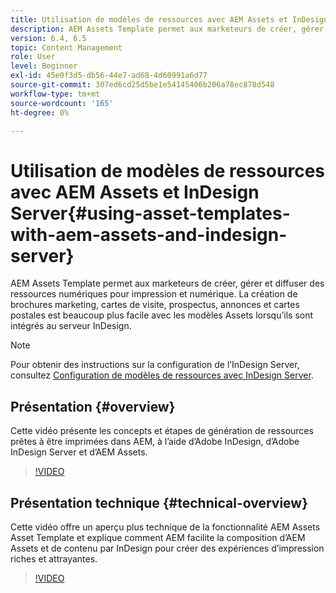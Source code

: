 ```yaml
---
title: Utilisation de modèles de ressources avec AEM Assets et InDesign Server
description: AEM Assets Template permet aux marketeurs de créer, gérer et diffuser des ressources numériques pour impression et numérique. La création de brochures marketing, cartes de visite, prospectus, annonces et cartes postales est beaucoup plus facile avec les modèles Assets lorsqu’ils sont intégrés au serveur InDesign.
version: 6.4, 6.5
topic: Content Management
role: User
level: Beginner
exl-id: 45e0f3d5-db56-44e7-ad68-4d60991a6d77
source-git-commit: 307ed6cd25d5be1e54145406b206a78ec878d548
workflow-type: tm+mt
source-wordcount: '165'
ht-degree: 0%

---
```


# Utilisation de modèles de ressources avec AEM Assets et InDesign Server{#using-asset-templates-with-aem-assets-and-indesign-server}

AEM Assets Template permet aux marketeurs de créer, gérer et diffuser des ressources numériques pour impression et numérique. La création de brochures marketing, cartes de visite, prospectus, annonces et cartes postales est beaucoup plus facile avec les modèles Assets lorsqu’ils sont intégrés au serveur InDesign.

>[!NOTE]
>
>Pour obtenir des instructions sur la configuration de l’InDesign Server, consultez [Configuration de modèles de ressources avec InDesign Server](asset-templates-technical-video-setup.md).

## Présentation {#overview}

Cette vidéo présente les concepts et étapes de génération de ressources prêtes à être imprimées dans AEM, à l’aide d’Adobe InDesign, d’Adobe InDesign Server et d’AEM Assets.

>[!VIDEO](https://video.tv.adobe.com/v/25170?quality=12&learn=on)

## Présentation technique {#technical-overview}

Cette vidéo offre un aperçu plus technique de la fonctionnalité AEM Assets Asset Template et explique comment AEM facilite la composition d’AEM Assets et de contenu par InDesign pour créer des expériences d’impression riches et attrayantes.

>[!VIDEO](https://video.tv.adobe.com/v/17071/?quality=9&learn=on)

